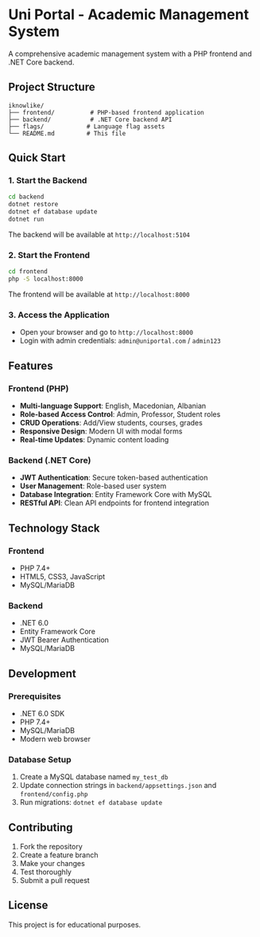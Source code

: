 # Uni Portal - Academic Management System

A comprehensive academic management system with a PHP frontend and .NET Core backend.

## Project Structure

```
iknowlike/
├── frontend/          # PHP-based frontend application
├── backend/           # .NET Core backend API
├── flags/            # Language flag assets
└── README.md         # This file
```

## Quick Start

### 1. Start the Backend
```bash
cd backend
dotnet restore
dotnet ef database update
dotnet run
```
The backend will be available at `http://localhost:5104`

### 2. Start the Frontend
```bash
cd frontend
php -S localhost:8000
```
The frontend will be available at `http://localhost:8000`

### 3. Access the Application
- Open your browser and go to `http://localhost:8000`
- Login with admin credentials: `admin@uniportal.com` / `admin123`

## Features

### Frontend (PHP)
- **Multi-language Support**: English, Macedonian, Albanian
- **Role-based Access Control**: Admin, Professor, Student roles
- **CRUD Operations**: Add/View students, courses, grades
- **Responsive Design**: Modern UI with modal forms
- **Real-time Updates**: Dynamic content loading

### Backend (.NET Core)
- **JWT Authentication**: Secure token-based authentication
- **User Management**: Role-based user system
- **Database Integration**: Entity Framework Core with MySQL
- **RESTful API**: Clean API endpoints for frontend integration

## Technology Stack

### Frontend
- PHP 7.4+
- HTML5, CSS3, JavaScript
- MySQL/MariaDB

### Backend
- .NET 6.0
- Entity Framework Core
- JWT Bearer Authentication
- MySQL/MariaDB

## Development

### Prerequisites
- .NET 6.0 SDK
- PHP 7.4+
- MySQL/MariaDB
- Modern web browser

### Database Setup
1. Create a MySQL database named `my_test_db`
2. Update connection strings in `backend/appsettings.json` and `frontend/config.php`
3. Run migrations: `dotnet ef database update`

## Contributing

1. Fork the repository
2. Create a feature branch
3. Make your changes
4. Test thoroughly
5. Submit a pull request

## License

This project is for educational purposes.

